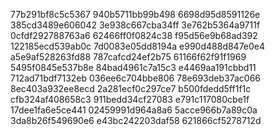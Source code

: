 77b291bf8c5c5367
940b5711bb99b498
6698d95d8591126e
385cd3489e606042
3e938c667cba34ff
3e762b5364a9711f
0cfdf292788763a6
62466ff0f0824c38
f95d56e9b68ad392
122185ecd539ab0c
7d0083e05dd8194a
e990d488d847e0e4
a5e9af528263fd88
787cafcd24ef2b75
61166f62f91f1969
5495f0845e537b8e
84bad4961c7a15c3
e4469aa191cbbd11
712ad71bdf7132eb
036ee6c704bbe806
78e693deb37ac066
8ec403a932ee8ecd
2a281ecf0c297ce7
b500fdedd5ff1f1c
cfb324af408658c3
911bedd34cf27083
e791c117080cbe1f
17dee1fa6e5ce441
02459991d964a8a6
5acce966b7a89c0a
3da8b26f549690e6
e43bc242203daf58
621866cf5278712d
